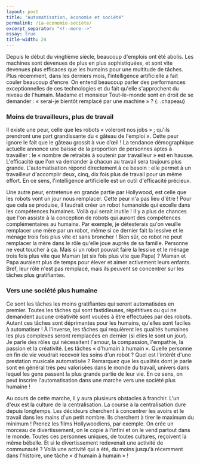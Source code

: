 ```yaml
---
layout: post
title: "Automatisation, économie et société"
permalink: /ia-economie-societe/
excerpt_separator: "<!--more-->"
essay: true
title-width: 24
---
```


Depuis le début du vingtième siècle, beaucoup d'emplois ont été abolis. Les machines sont devenues de plus en plus sophistiquées, et sont vite devenues plus efficaces que les humains pour une multitude de tâches. Plus récemment, dans les derniers mois, l'intelligence artificielle a fait couler beaucoup d'encre. On entend beaucoup parler des performances exceptionnelles de ces technologies et du fait qu'elle s'approchent du niveau de l'humain. Madame et monsieur Tout-le-monde sont en droit de se demander : « serai-je bientôt remplacé par une machine » ?
{: .chapeau}

### Moins de travailleurs, plus de travail

Il existe une peur, celle que les robots « voleront nos jobs » ; qu'ils prendront une part grandissante du « gâteau de l'emploi ». Cette peur ignore le fait que le gâteau grossit à vue d’œil ! La tendance démographique actuelle annonce une baisse de la proportion de personnes aptes à travailler : le « nombre de retraités à soutenir par travailleur » est en hausse.  L'efficacité que l'on va demander à chacun au travail sera toujours plus grande. L'automatisation répond directement à ce besoin : elle permet à un travailleur d'accomplir deux, cinq, dix fois plus de travail pour un même effort. En ce sens, l'intelligence artificielle est un outil d'efficacité précieux.

Une autre peur, entretenue en grande partie par Hollywood, est celle que les robots vont un jour nous remplacer. Cette peur n'a pas lieu d'être ! Pour que cela se produise, il faudrait créer un robot humanoïde qui excelle dans les compétences humaines. Voilà qui serait inutile ! Il y a plus de chances que l'on assiste à la conception de robots qui auront des compétences complémentaires au humains. Par exemple, je détesterais qu'on veuille remplacer une mère par un robot, même si ce dernier fait la lessive et le ménage trois fois plus vite et sans broncher ! Bien sûr, ce robot ne peut remplacer la mère dans le rôle qu'elle joue auprès de sa famille. Personne ne veut toucher à ça. Mais si un robot pouvait faire la lessive et le ménage trois fois plus vite que Maman (et six fois plus vite que Papa) ? Maman et Papa auraient plus de temps pour élever et aimer activement leurs enfants. Bref, leur rôle n'est pas remplacé, mais ils peuvent se concentrer sur les tâches plus gratifiantes.

### Vers une société plus humaine

Ce sont les tâches les moins gratifiantes qui seront automatisées en premier. Toutes les tâches qui sont fastidieuses, répétitives ou qui ne demandent aucune créativité sont vouées à être effectuées par des robots. Autant ces tâches sont déprimantes pour les humains, qu'elles sont faciles à automatiser ! À l'inverse, les tâches qui requièrent les qualités humaines les plus complexes seront remplacées en dernier (si elles le sont un jour). Je parle des rôles qui nécessitent l'amour, la compassion, l'empathie, la passion et la créativité. Les tâches « d'humain à humain ». Quelle personne en fin de vie voudrait recevoir les soins d'un robot ? Quel est l'intérêt d'une prestation musicale automatisée ? Remarquez que les qualités dont je parle sont en général très peu valorisées dans le monde du travail, univers dans lequel les gens passent la plus grande partie de leur vie. En ce sens, on peut inscrire l'automatisation dans une marche vers une société plus humaine !

Au cours de cette marche, il y aura plusieurs obstacles à franchir. L'un d'eux est la culture de la centralisation. La course à la centralisation dure depuis longtemps. Les décideurs cherchent à concentrer les avoirs et le travail dans les mains d'un petit nombre. Ils cherchent à tirer le maximum du minimum ! Prenez les films Hollywoodiens, par exemple. On crée un morceau de divertissement, on le copie à l'infini et on le vend partout dans le monde. Toutes ces personnes uniques, de toutes cultures, reçoivent la même bébelle. Et si le divertissement redevenait une activité de communauté ? Voilà une activité qui a été, du moins jusqu'à récemment dans l'histoire, une tâche « d'humain à humain » !



